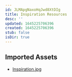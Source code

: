 ```yaml
---
id: JLMApgNaxoHqJwd8XtDIg
title: Inspiration Resources
desc: ''
updated: 1645225706396
created: 1645225706396
stub: false
isDir: true
---
```

## Imported Assets
- [Inspiration.jpg](/assets/inspiration.jpg)
